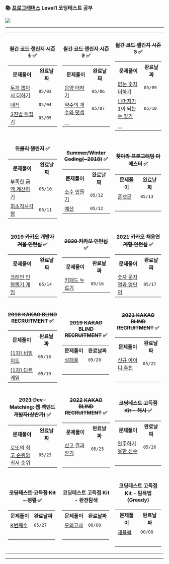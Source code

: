 ### 📚 [프로그래머스](https://programmers.co.kr/) Level1 코딩테스트 공부

<a href="https://lunar-nickel-dbc.notion.site/CordingTest-5831ea078b0d4ec28719e0517de6b54f"><img src="https://img.shields.io/badge/CodingTest-ffffff?style=flat-square&logo=notion&logoColor=black"/></a>
* * *

<table>
<tr>
<td>
<table align="center">
 <h4 align="center"><del>월간 코드 챌린지 시즌 1</del> ✅</h4>
<tr>
<th>문제풀이</th>
<th>완료날짜</th>
</tr>
<tr>
<td><a href="https://github.com/yeojin822/algorithm-study/blob/main/src/main/java/%EB%91%90%EA%B0%9C%EB%BD%91%EC%95%84%EC%84%9C%EB%8D%94%ED%95%98%EA%B8%B0/Sum.java">
두개 뽑아서 더하기</a></td>
<td><code>05/03</code></td>
</tr>
<tr>
<td><a href="https://github.com/yeojin822/algorithm-study/blob/main/src/main/java/%EB%82%B4%EC%A0%81/DotProduct.java">
내적</a></td>
<td><code>05/04</code></td>
</tr>
<tr>
<td><a href="https://github.com/yeojin822/algorithm-study/blob/main/src/main/java/%EC%82%BC%EC%A7%84%EB%B2%95%EB%92%A4%EC%A7%91%EA%B8%B0/Ternary.java">
3진법 뒤집기</a></td>
<td><code>05/05</code></td>
</tr>
</table>
</td>

<td>
<table align="center">
<h4 align="center"><del>월간 코드 챌린지 시즌 2</del> ✅</h4>
<tr>
<th>문제풀이</th>
<th>완료날짜</th>
</tr>
<tr>
<td><a href="https://github.com/yeojin822/algorithm-study/blob/main/src/main/java/%EC%9D%8C%EC%96%91%EB%8D%94%ED%95%98%EA%B8%B0/Add.java">
음양 더하기</a></td>
<td><code>05/06</code></td>
</tr>
<tr>
<td><a href="https://github.com/yeojin822/algorithm-study/blob/main/src/main/java/%EC%95%BD%EC%88%98%EC%9D%98%EA%B0%9C%EC%88%98%EC%99%80%EB%8D%A7%EC%85%88/Divisor.java">
약수의 개수와 덧셈</a></td>
<td><code>05/07</code></td>
</tr>
<tr>
<td><a href="">ㅤ</a></td>
<td></td>
</tr>
</table>
</td>

<td>
<table align="center">
<h4 align="center"><del>월간 코드 챌린지 시즌 3</del> ✅</h4>
<tr>
<th>문제풀이</th>
<th>완료날짜</th>
</tr>
<tr>
<td><a href="https://github.com/yeojin822/algorithm-study/blob/main/src/main/java/%EC%97%86%EB%8A%94%EC%88%AB%EC%9E%90%EB%8D%94%ED%95%98%EA%B8%B0/NumAdd.java">
없는 숫자 더하기</a></td>
<td><code>05/09</code></td>
</tr>
<tr>
<td><a href="https://github.com/yeojin822/algorithm-study/blob/main/src/main/java/%EB%82%98%EB%A8%B8%EC%A7%80%EA%B0%801%EC%9D%B4%EB%90%98%EB%8A%94%EC%88%98%EC%B0%BE%EA%B8%B0/findOne.java">
나머지가 1이 되는 수 찾기</a></td>
<td><code>05/10</code></td>
</tr>
<tr>
<td><a href="">ㅤ</a></td>
<td></td>
</tr>
</table>
</td>
</tr>
 
<tr>
<td>
<table align="center">
<h4 align="center"><del>위클리 챌린지</del> ✅</h4>
<tr>
<th>문제풀이</th>
<th>완료날짜</th>
</tr>
<tr>
<td><a href="https://github.com/yeojin822/algorithm-study/blob/main/src/main/java/%EB%B6%80%EC%A1%B1%ED%95%9C%EA%B8%88%EC%95%A1%EA%B3%84%EC%82%B0%ED%95%98%EA%B8%B0/Cal.java">
부족한 금액 계산하기</a></td>
<td><code>05/10</code></td>
</tr>
<tr>
<td><a href="https://github.com/yeojin822/algorithm-study/blob/main/src/main/java/%EC%B5%9C%EC%86%8C%EC%A7%81%EC%82%AC%EA%B0%81%ED%98%95/Rectangle.java">
최소직사각형</a></td>
<td><code>05/11</code></td>
</tr>
</table>
</td>

<td>
<table align="center">
<h4 align="center"><del>Summer/Winter Coding(~2018)</del> ✅</h4>
<tr>
<th>문제풀이</th>
<th>완료날짜</th>
</tr>
<tr>
<td><a href="https://github.com/yeojin822/algorithm-study/blob/main/src/main/java/%EC%86%8C%EC%88%98%EB%A7%8C%EB%93%A4%EA%B8%B0/Decimal.java">
소수 만들기</a></td>
<td><code>05/12</code></td>
</tr>
<tr>
<td><a href="https://github.com/yeojin822/algorithm-study/blob/main/src/main/java/%EC%98%88%EC%82%B0/Budget.java">
예산</a></td>
<td><code>05/12</code></td>
</tr>
</table>
</td>

<td>
<table align="center">
<h4 align="center"><del>찾아라 프로그래밍 마에스터</del> ✅</h4>
<tr>
<th>문제풀이</th>
<th>완료날짜</th>
</tr>
<tr>
<td><a href="https://github.com/yeojin822/algorithm-study/blob/main/src/main/java/%ED%8F%B0%EC%BC%93%EB%AA%AC/Phone.java">
폰켓몬</a></td>
<td><code>05/13</code></td>
</tr>
<td>ㅤ</td>
<td></td>
</table>
</td>
</tr>

<tr> 
<td>
<table align="center">
<h4 align="center"><del>2019 카카오 개발자 겨울 인턴십</del> ✅</h4>
<tr>
<th>문제풀이</th>
<th>완료날짜</th>
</tr>
<tr>
<td><a href="https://github.com/yeojin822/algorithm-study/blob/main/src/main/java/%ED%81%AC%EB%A0%88%EC%9D%B8%EC%9D%B8%ED%98%95%EB%BD%91%EA%B8%B0%EA%B2%8C%EC%9E%84/Crane.java">
크레인 인형뽑기 게임</a></td>
<td><code>05/14</code></td>
</tr>
</table>
</td>

<td>
<table align="center">
<h4 align="center"><del>2020 카카오 인턴십</del> ✅</h4>
<tr>
<th>문제풀이</th>
<th>완료날짜</th>
</tr>
<tr>
<td><a href="https://github.com/yeojin822/algorithm-study/blob/main/src/main/java/%ED%82%A4%ED%8C%A8%EB%93%9C%EB%88%84%EB%A5%B4%EA%B8%B0/Keypad.java">
키패드 누르기</a></td>
<td><code>05/16</code></td>
</tr>
</table>
</td>

<td>
<table align="center">
<h4 align="center"><del>2021 카카오 채용연계형 인턴십</del> ✅</h4>
<tr>
<th>문제풀이</th>
<th>완료날짜</th>
</tr>
<tr>
<td><a href="https://github.com/yeojin822/algorithm-study/blob/main/src/main/java/%EC%88%AB%EC%9E%90%EB%AC%B8%EC%9E%90%EC%97%B4%EA%B3%BC%EC%98%81%EB%8B%A8%EC%96%B4/NumAndString.java">
숫자 문자열과 영단어</a></td>
<td><code>05/17</code></td>
</tr>
</table>
</td>
</tr>

<tr> 
<td>
<table align="center">
<h4 align="center"><del>2018 KAKAO BLIND RECRUITMENT</del> ✅</h4>
<tr>
<th>문제풀이</th>
<th>완료날짜</th>
</tr>
<tr>
<td><a href="https://github.com/yeojin822/algorithm-study/blob/main/src/main/java/%EC%9D%BC%EC%B0%A8%EB%B9%84%EB%B0%80%EC%A7%80%EB%8F%84/FirstMap.java">
[1차] 비밀지도</a></td>
<td><code>05/18</code></td>
</tr>
 <tr>
<td><a href="https://github.com/yeojin822/algorithm-study/blob/main/src/main/java/%EC%9D%BC%EC%B0%A8%EB%8B%A4%ED%8A%B8%EA%B2%8C%EC%9E%84/Dart.java">
[1차] 다트 게임</a></td>
<td><code>05/19</code></td>
</tr>
</table>
</td>
 
<td>
<table align="center">
<h4 align="center"><del>2019 KAKAO BLIND RECRUITMENT</del> ✅</h4>
<tr>
<th>문제풀이</th>
<th>완료날짜</th>
</tr>
<tr>
<td><a href="https://github.com/yeojin822/algorithm-study/blob/main/src/main/java/%EC%8B%A4%ED%8C%A8%EC%9C%A8/Fail.java">
실패율</a></td>
<td><code>05/20</code></td>
</tr>
<td>ㅤ</td>
<td></td>
</table>
</td>
 
<td>
<table align="center">
<h4 align="center"><del>2021 KAKAO BLIND RECRUITMENT</del> ✅</h4>
<tr>
<th>문제풀이</th>
<th>완료날짜</th>
</tr>
<tr>
<td><a href="https://github.com/yeojin822/algorithm-study/blob/main/src/main/java/%EC%8B%A0%EA%B7%9C%EC%95%84%EC%9D%B4%EB%94%94%EC%B6%94%EC%B2%9C/newId.java">
신규 아이디 추천</a></td>
<td><code>05/22</code></td>
</tr>
<td>ㅤ</td>
<td></td>
</table>
</td>
</tr>
 
 
<tr> 
<td>
<table align="center">
<h4 align="center"><del>2021 Dev-Matching: 웹 백엔드 개발자(상반기)</del> ✅</h4>
<tr>
<th>문제풀이</th>
<th>완료날짜</th>
</tr>
<tr>
<td><a href="https://github.com/yeojin822/algorithm-study/blob/main/src/main/java/%EB%A1%9C%EB%98%90%EC%9D%98%EC%B5%9C%EA%B3%A0%EC%88%9C%EC%9C%84%EC%99%80%EC%B5%9C%EC%A0%80%EC%88%9C%EC%9C%84/Lotto.java">
로또의 최고 순위와 <br> 최저 순위</a></td>
<td><code>05/23</code></td>
</tr>
</table>
</td>
 
<td>
<table align="center">
<h4 align="center"><del>2022 KAKAO BLIND RECRUITMENT</del> ✅</h4>
<tr>
<th>문제풀이</th>
<th>완료날짜</th>
</tr>
<tr>
<td><a href="https://github.com/yeojin822/algorithm-study/blob/main/src/main/java/%EC%8B%A0%EA%B3%A0%EA%B2%B0%EA%B3%BC%EB%B0%9B%EA%B8%B0/Result.java">
신고 결과 받기</a></td>
<td><code>05/25</code></td>
</tr>
<td>ㅤ</td>
<td></td>
</table>
</td>

<td>
<table align="center">
<h4 align="center"><del>코딩테스트 고득점 Kit - 해시 </del> ✅</h4>
<tr>
<th>문제풀이</th>
<th>완료날짜</th>
</tr>
<tr>
<td><a href="https://github.com/yeojin822/algorithm-study/blob/main/src/main/java/%EC%99%84%EC%A3%BC%ED%95%98%EC%A7%80%EB%AA%BB%ED%95%9C%EC%84%A0%EC%88%98/Unfinished.java">
완주하지 못한 선수</a></td>
<td><code>05/26</code></td>
</tr>
<td>ㅤ</td>
<td></td>
</table>
</td>
</tr>
 
<tr> 
<td>
<table align="center">
<h4 align="center"><del>코딩테스트 고득점 Kit - 정렬 </del> ✅</h4>
<tr>
<th>문제풀이</th>
<th>완료날짜</th>
</tr>
<tr>
<td><a href="https://github.com/yeojin822/algorithm-study/blob/main/src/main/java/K%EB%B2%88%EC%A7%B8%EC%88%98/NumK.java">
K번째수</a></td>
<td><code>05/27</code></td>
</tr>
<td>ㅤ</td>
<td></td>
</table>
</td>
 
<td>
<table align="center">
<h4 align="center">코딩테스트 고득점 Kit - 완전탐색</h4>
<tr>
<th>문제풀이</th>
<th>완료날짜</th>
</tr>
<tr>
<td><a href="">
모의고사</a></td>
<td><code>00/00</code></td>
</tr>
<td>ㅤ</td>
<td></td>
</table>
</td>

<td>
<table align="center">
<h4 align="center">코딩테스트 고득점 Kit - 탐욕법(Greedy)</h4>
<tr>
<th>문제풀이</th>
<th>완료날짜</th>
</tr>
<tr>
<td><a href="">
체육복</a></td>
<td><code>00/00</code></td>
</tr>
<td>ㅤ</td>
<td></td>
</table>
</td>
</tr> 
 
 
</table>

* * *

